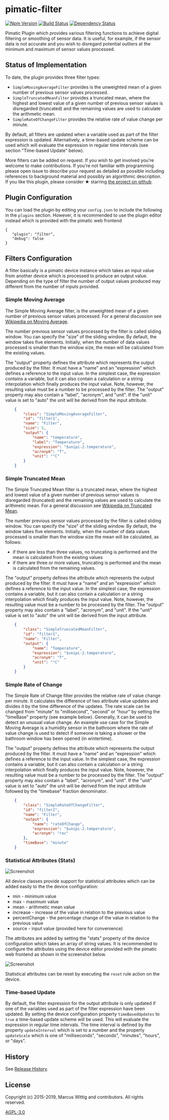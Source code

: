 # pimatic-filter

[![Npm Version](https://badge.fury.io/js/pimatic-filter.svg)](http://badge.fury.io/js/pimatic-filter)
[![Build Status](https://travis-ci.org/mwittig/pimatic-filter.svg?branch=master)](https://travis-ci.org/mwittig/pimatic-filter)
[![Dependency Status](https://david-dm.org/mwittig/pimatic-filter.svg)](https://david-dm.org/mwittig/pimatic-filter)

Pimatic Plugin which provides various filtering functions to achieve digital filtering or smoothing of sensor data.
It is useful, for example, if the sensor data is not accurate and you wish to disregard potential outliers at
the minimum and maximum of sensor values processed.

## Status of Implementation

To date, the plugin provides three filter types:
* `SimpleMovingAverageFilter` provides is the unweighted mean of a given 
  number of previous sensor values processed.
* `SimpleTruncatedMeanFilter` provides a truncated mean, where the highest and lowest value of a 
  given number of previous sensor values is disregarded (truncated) and the remaining values are used to 
  calculate the arithmetic mean.
* `SimpleRateOfChangeFilter` provides the relative rate of value change per minute.

By default, all filters are updated when a variable used as part of the filter expression is updated. Alternatively, 
a time-based update scheme can be used which will evaluate the expression in regular time intervals (see section
"Time-based Update" below).

More filters can be added on request. If you wish to get involved you're welcome to make contributions. If you're not 
familiar with programming please open issue to describe your  request as detailed as possible including references 
to background material and possibly an algorithmic description. If you like this plugin, please consider &#x2605; 
starring [the project on github](https://github.com/mwittig/pimatic-filter).

## Plugin Configuration

You can load the plugin by editing your `config.json` to include the following in the `plugins` section. However, it 
is recommended to use the plugin editor instead which is provided with the pimatic web frontend

    {
       "plugin": "filter",
       "debug": false
    }

## Filters Configuration

A filter basically is a pimatic device instance which takes an input value from another device which is processed to
produce an output value. Depending on the type of filter the number of output values produced may different from the
number of inputs provided.

### Simple Moving Average

The Simple Moving Average filter, is the unweighted mean of a given number of previous sensor values processed. For a
general discussion see [Wikipedia on Moving Average](https://en.wikipedia.org/wiki/Moving_average).

The number previous sensor values processed by the filter is called sliding window. You can specify the "size" of
the sliding window. By default, the window takes five elements. Initially, when the number of data values processed is
smaller than the window size, the mean will be calculated from the existing values.

The "output" property defines the attribute which represents the output produced by the filter. It must have a "name"
and an "expression" which defines a reference to the input value. In the simplest case, the expression contains a
variable, but it can also contain a calculation or a string interpolation which finally produces the input value.
Note, however, the resulting value must be a number to be processed by the filter. The "output" property may also 
contain a "label", "acronym", and "unit". If the "unit" value is set to "auto" the unit will be derived from the 
input attribute.

```json
    {
        "class": "SimpleMovingAverageFilter",
        "id": "filter1",
        "name": "Filter",
        "size": 5,
        "output": {
            "name": "temperature",
            "label": "Temperature",
            "expression": "$unipi-2.temperature",
            "acronym": "T",
            "unit": "°C"
        }
    }
```

### Simple Truncated Mean

The Simple Truncated Mean filter is a truncated mean, where the highest and lowest value of a given number of previous
sensor values is disregarded (truncated) and the remaining values are used to calculate the arithmetic mean. For a
general discussion see [Wikipedia on Truncated Mean](https://en.wikipedia.org/wiki/Truncated_mean).

The number previous sensor values processed by the filter is called sliding window. You can specify the "size" of
the sliding window. By default, the window takes five elements. Initially, when the number of data values processed is
smaller than the window size the mean will be calculated, as follows:
 * if there are less than three values,  no truncating is performed and the mean is calculated from the existing values
 * if there are three or more values, truncating is performed and the mean is calculated from the remaining values.

The "output" property defines the attribute which represents the output produced by the filter. It must have a "name"
and an "expression" which defines a reference to the input value. In the simplest case, the expression contains a
variable, but it can also contain a calculation or a string interpolation which finally produces the input value.
Note, however, the resulting value must be a number to be processed by the filter. The "output" property may also 
contain a "label", "acronym", and "unit". If the "unit" value is set to "auto" the unit will be derived from the 
input attribute.

```json
    {
        "class": "SimpleTruncatedMeanFilter",
        "id": "filter1",
        "name": "Filter",
        "output": {
            "name": "Temperature",
            "expression": "$unipi-2.temperature",
            "acronym": "T",
            "unit": "°C"
        }
    }
```

### Simple Rate of Change

The Simple Rate of Change filter provides the relative rate of value change per minute. It calculates the difference of 
two attribute value updates and divides it by the time difference of the updates. The rate scale can be changed 
from "minute" to "millisecond", "second" or "hour" by setting the "timeBase" property (see example below). Generally, 
it can be used to detect an unusual value change. An example use case for the Simple Moving Average is a humidity 
sensor in the bathroom where the rate of value change is used to detect if someone is taking a shower or the 
bathroom window has been opened (in wintertime).

The "output" property defines the attribute which represents the output produced by the filter. It must have a "name"
and an "expression" which defines a reference to the input value. In the simplest case, the expression contains a
variable, but it can also contain a calculation or a string interpolation which finally produces the input value.
Note, however, the resulting value must be a number to be processed by the filter. The "output" property may also 
contain a "label", "acronym", and "unit". If the "unit" value is set to "auto" the unit will be derived from the 
input attribute followed by the "timebase" fraction denominator.

```json
    {
        "class": "SimpleRateOfChangeFilter",
        "id": "filter2",
        "name": "Filter",
        "output": {
            "name": "rateOfChange",
            "expression": "$unipi-2.temperature",
            "acronym": "roc"
        },
        "timeBase": "minute"
    }
```

### Statistical Attributes (Stats)

![Screenshot](https://github.com/mwittig/pimatic-filter/raw/master/assets/screenshots/screenshot-device-view.png)

All device classes provide support for statistical attributes which can be added easily to the the device 
configuration:

* min - minimum value
* max - maximum value
* mean - arithmetic mean value
* increase - increase of the value in relation to the previous value
* percentChange - the percentage change of the value in relation to the previous value
* source - input value (provided here for convenience)

The attributes are added by setting the "stats" property of the device configuration which takes an array of string 
values. It is recommended to configure the attributes using the device editor provided with the pimatic web frontend as
shown in the screenshot below.

![Screenshot](https://github.com/mwittig/pimatic-filter/raw/master/assets/screenshots/screenshot-device-editor.png)

Statistical attributes can be reset by executing the `reset` rule action on the device.

### Time-based Update

By default, the filter expression for the output attribute is only updated if one of the variables used as part of the
filter expression have been updated. By setting the device configuration property `timeBasedUpdates` to `true` a 
time-based update scheme will be used. This will evaluate the expression in regular time intervals. The time 
interval is defined by the property `updateInterval` which is set to a number and the property `updateScale` which 
is one of "milliseconds", "seconds", "minutes", "hours", or "days".

## History

See [Release History](https://github.com/mwittig/pimatic-filter/blob/master/HISTORY.md).

## License 

Copyright (c) 2015-2019, Marcus Wittig and contributors. All rights reserved.

[AGPL-3.0](https://github.com/mwittig/pimatic-filter/blob/master/LICENSE)
